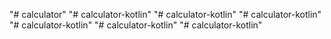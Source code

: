 "# calculator" 
"# calculator-kotlin" 
"# calculator-kotlin" 
"# calculator-kotlin" 
"# calculator-kotlin" 
"# calculator-kotlin" 
"# calculator-kotlin" 
